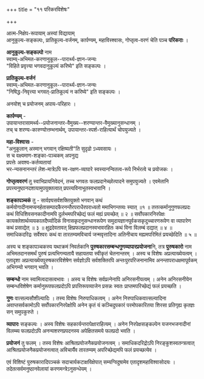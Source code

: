 +++
title = "११ परिकरविशेषः"

+++

आत्म-निक्षेप-रूपायाम् अस्यां विद्यायाम्  
आनुकूल्य-सङ्कल्पः, प्रातिकूल्य-वर्जनम्, कार्पण्यम्, महाविस्श्वासः, गोप्तृत्व-वरणं   चेति पञ्च **परिकराः** । 

**आनुकूल्य-सङ्कल्पो** नाम  
स्वाम्य्-अभिमत-करणानुकूल--पारार्थ्य-ज्ञान-जन्यः  
"विहिते प्रवृत्त्या भगवदानुकूल्यं करिष्ये" इति सङ्कल्पः ।

**प्रातिकूल्य-वर्जनं**  
स्वाम्य्-अभिमत-करणानुकूल--पारार्थ्य-ज्ञान-जन्यः  
"निषिद्ध-निवृत्त्या भगवत्-प्रातिकूल्यं न करिष्ये" इति सङ्कल्पः ।  

अनयोश् च प्रयोजनम् अपाय-परिहारः ।

**कार्पण्यम्** -  
उपायान्तरासामर्थ्य--प्रयोजनान्तर-वैमुख्य--शरण्यान्तर-वैमुख्यानुसन्धानम् ।  
तच् च शरण्य-कारुण्योत्तम्भनार्थम्, उपायान्तर-स्पर्श-राहित्यार्थं चोपयुज्यते ।

**महा-विश्वासः** -  
"अनुकूलान् अस्मान् भगवान् रक्षिष्यती"ति सुदृढो ऽध्यवसायः ।  
स च वक्ष्यमाण-शङ्का-पञ्चकम् अपनुद्य  
प्रपत्तेः अवश्य-कर्तव्यतायां  
भर-न्यसनानन्तरं लेश-मात्रेऽपि स्व-रक्षण-व्यापारे स्वस्यानन्वितत्व-रूपे निर्भरत्वे च प्रयोजकः ।

**गोप्तृत्ववरणं** तु स्वाभिप्रायनिवेदनं, तच्च भगवतः फलप्रदानेच्छोत्पादने समुपयुज्यते । एवमेतानि प्रपत्त्यनुष्ठानदशायामुपयुक्तत्वात् प्रपत्त्यविनाभूतस्वभावानि ।

**शङ्कापञ्चकं** तु - सार्वज्ञ्यसर्वशक्तियुक्तो भगवान् कथं कर्मयोगादीनामप्यनर्हतासम्पादकैरनन्तैरपराधैरपराध्यतो ममाभिगन्तव्यः स्यात् ॥१ ॥ तत्तत्कर्मानुगुणफलप्रदः कथं विधिशिवसनकादीनामपि दुर्लभमपरिच्छेद्यं फलं मह्यं प्रयच्छेत् ॥ २ ॥ सर्वोपकारनिरपेक्षः कायक्लेशार्थव्ययकालदैर्घ्यादिकं विनासकृदनुसन्धानरूपेण समुदायज्ञानपूर्वकसकृदुच्चारणरूपेण वा व्यापारेण कथं प्रसाद्येत् ॥ ३ ॥ क्षुद्रदेवतावत् क्षिप्रफलप्रदानस्वभावरहितः कथं विना विलम्बं दद्यात् ॥ ४ ॥ समाधिकदरिद्रः सर्वेश्वरः कथं वा तारतम्यमविचार्य जन्मवृत्तादिना अतिनीचाय मह्यमपरिमितं प्रयच्छेदिति ॥ ५ ॥

अस्य च शङ्कापञ्चकस्य यथाक्रमं निवर्तकानि **पुरुषकारसम्बन्धगुणव्यापारप्रयोजना**नि, तत्र **पुरुषकारो** नाम अभिमतदानसमर्थं पुरुषं प्रत्यभिगम्यतायै सहायतया स्वीकृतं चेतनान्तरम् । अस्य च विशेषः अप्रत्याख्येयत्वम् । एतादृशा अप्रत्याख्येयपुरुषकारविशेषेण सर्वज्ञोऽपि सर्वशक्तिरपि अन्तःपुरपरिजनानामिव अनन्तापराधक्षमापूर्वकम् अभिगम्यो भगवान् भवति ।

**सम्बन्धो** नाम स्वामित्वदासत्वभावः । अस्य च विशेषः सर्वप्रत्नेनापि अनिरसनीयत्वम् । अनेन अनिरसनीयेन सम्बन्धविशेषेण कर्मानुरूपफलप्रदोऽपि प्रपत्तिरूपव्याजेन प्रसन्नः स्वतः प्राप्तमपरिच्छेद्यं फलं प्रयच्छति ।

**गुणः** वात्सल्यसौशील्यादिः । तस्य विशेषः निरुपाधिकत्वम् । अनेन निरुपाधिकवात्सल्यादिना अवाप्तसर्वकामोऽपि सर्वोपकारनिरपेक्षोपि अनेन कृतं यं कञ्चिदुपकारं परमोपकारितया शिरसा प्रतिगृह्य कृतज्ञः सन् समुपकुरुते ।

**व्यापारः** सङ्कल्पः । अस्य विशेषः सहकार्यन्तरापेक्षाराहित्यम् । अनेन निरपेक्षसङ्कल्पेन यजनभजनादीनां विलम्ब्य फलप्रदोऽपि अनन्यशरणप्रपदनस्य अपेक्षितसमये फलप्रदो भवति ।

**प्रयोजनं** तु फलम् । तस्य विशेषः आश्रितप्रयोजनैकप्रयोजनत्वम् । समाधिकदरिद्रोऽपि निरङ्कुशस्वतन्त्रत्वात् आश्रितप्रयोजनैकप्रयोजनत्वात् अविचार्यैव तारतम्यम् अपरिच्छेद्यमपि फलं प्रयच्छत्येव ।

एवं विशिष्टं पुरुषकारादिपञ्चकं सदाचार्यकटाक्षविक्षेपात् सम्यग्विदुषामेव एतादृशमहाविश्वासोदयः । तदेतत्सर्वमनुष्ठानवेलायां करणमन्त्रेऽनुसन्धेयम् ।

